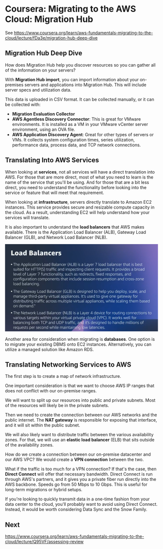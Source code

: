 # Coursera: Migrating to the AWS Cloud: Migration Hub

See https://www.coursera.org/learn/aws-fundamentals-migrating-to-the-cloud/lecture/fDa3e/migration-hub-deep-dive

## Migration Hub Deep Dive

How does Migration Hub help you discover resources so you can gather all of the information on your servers? 

With **Migration Hub import**, you can import information about your on-premises servers and applications into Migration Hub. This will include server specs and utilization data.

This data is uploaded in CSV format. It can be collected manually, or it can be collected with:

* **Migration Evaluation Collector**
* **AWS Agentless Discovery Connector**: This is great for VMware environments. It is installed as a VM in your VMware vCenter server environment, using an OVA file.
* **AWS Application Discovery Agent**: Great for other types of servers or VMs. It collects system configuration times, series utilization, performance data, process data, and TCP network connections.

## Translating Into AWS Services

When looking at **services**, not all services will have a direct translation into AWS. For those that are more direct, most of what you need to learn is the name of the service that you'll be using. And for those that are a bit less direct, you need to understand the functionality before looking into the service or feature that will meet that requirement.

When looking at **infrastructure**, servers directly translate to Amazon EC2 instances. This service provides secure and resizable compute capacity in the cloud. As a result, understanding EC2 will help understand how your services will translate.

It is also important to understand the **load balancers** that AWS makes available. There is the Application Load Balancer (ALB), Gateway Load Balancer (GLB), and Network Load Balancer (NLB).

![](image1.png)

Another area for consideration when migrating is **databases**. One option is to migrate your existing DBMS onto EC2 instances. Alternatively, you can utilize a managed solution like Amazon RDS.

## Translating Networking Services to AWS

The first step is to create a map of network infrastructure.

One important consideration is that we want to choose AWS IP ranges that does not conflict with our on-premise ranges.

We will want to split up our resources into public and private subnets. Most of the resources will likely be in the private subnets.

Then we need to create the connection between our AWS networks and the public internet. The **NAT gateway** is responsible for exposing that interface, and it will sit within the public subnet.

We will also likely want to distribute traffic between the various availability zones. For that, we will use an **elastic load balancer** (ELB) that sits outside of the availability zones.

How do we create a connection between our on-premise datacenter and our AWS VPC? We would create a **VPN connection** between the two.

What if the traffic is too much for a VPN connection? If that's the case, then **Direct Connect** will offer that necessary bandwidth. Direct Connect is run through AWS's partners, and it gives you a private fiber run directly into the AWS backbone. Speeds go from 50 Mbps to 10 Gbps. This is useful for long-term migrations or hybrid setups.

If you're looking to quickly transmit data in a one-time fashion from your data center to the cloud, you'll probably want to avoid using Direct Connect. Instead, it would be worth considering Data Sync and the Snow Family.

## Next

https://www.coursera.org/learn/aws-fundamentals-migrating-to-the-cloud/lecture/Q95VF/assessing-review